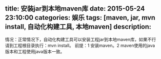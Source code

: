 title: 安装jar到本地maven库
date: 2015-05-24 23:10:00
categories: 娱乐
tags: [maven, jar, mvn install, 自动化构建工具, 本地maven]
description:
---
情况：正常情况下，自动化构建工具可以安装工程jar到本地maven库，如果不行请到工程根目录执行：mvn install。
前提：1 安装maven。2 maven使用的java版本和工程使用java版本一致。
